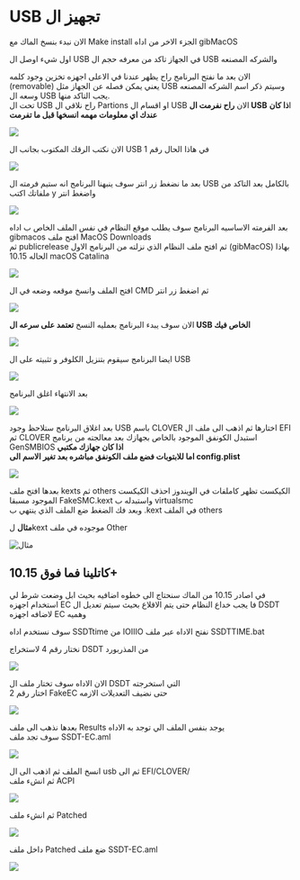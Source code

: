 # USB تجهيز ال

الان نبدء  بنسخ الماك مع Make install الجزء الاخر من اداه gibMacOS 

اول شيء اوصل ال USB في الجهاز تاكد من معرفه حجم ال USB والشركه المصنعه 

الان بعد ما نفتح البرنامج راح يظهر عندنا في الاعلى اجهزه تخزين وجود كلمه \(removable\) يعني يمكن فصله عن الجهاز مثل USB وسيتم ذكر اسم الشركه المصنعه وسعه ال USB يجب التاكد منها.  
 تحت ال USB راح نلاقي ال Partions او اقسام ال USB الان **راح نفرمت ال USB** ا**ذا كان عندك اي معلومات مهمه انسخها قبل ما تفرمت**

![](.gitbook/assets/image%20%2843%29.png)

الان نكتب الرقك المكتوب بجانب ال USB في هاذا الحال رقم 1

![](.gitbook/assets/image%20%2838%29.png)

بعد ما نضغط زر انتر سوف ينبهنا البرنامج انه ستيم فرمته ال USB بالكامل بعد التاكد من ملفاتك اكتب y واضغط انتر 

![](.gitbook/assets/image%20%285%29.png)

بعد الفرمته الاساسيه البرنامج سوف يطلب موقع النظام في نفس الملف الخاص ب اداه gibmacos افتح ملف MacOS Downloads   
ثم  publicrelease ثم افتح ملف النظام الذي نزلته من البرنامج الاول \(gibMacOS\) بهاذا الحاله 10.15 macOS Catalina  


![](.gitbook/assets/image%20%2837%29.png)

افتح الملف وانسخ موقعه وضعه في ال CMD ثم اضغط زر انتر

![](.gitbook/assets/image%20%2851%29.png)

الان سوف يبدء البرنامج بعمليه النسخ **تعتمد على سرعه ال USB الخاص فيك** 

![](.gitbook/assets/image%20%2827%29.png)

ايضا البرنامج سيقوم بتنزيل الكلوفر و تثبيته على ال USB

![](.gitbook/assets/image%20%2841%29.png)

بعد الانتهاء اغلق البرنامج

![](.gitbook/assets/image%20%2831%29.png)

بعد اغلاق البرنامج ستلاحظ وجود USB باسم CLOVER اختارها ثم اذهب الى ملف ال EFI ثم CLOVER استبدل الكونفق الموجود بالخاص بجهازك بعد معالجته من برنامج GenSMBIOS **اذا كان جهازك مكتبي  
 اما للابتوبات فضع ملف الكونفق مباشره بعد تغير الاسم الى config.plist**

![](.gitbook/assets/image%20%2811%29.png)

 بعدها افتح ملف kexts ثم others الكيكست تظهر كاملفات في الويندوز احذف الكيكست الموجود مسبقا FakeSMC.kext واستبدله ب virtualsmc  
 وبعد فك الضغط ضع الملف الذي ينتهي ب .kext في الملف others 

**مثال** لkext موجوده في ملف Other

![&#x645;&#x62B;&#x627;&#x644;](.gitbook/assets/image%20%2832%29.png)

## كاتلينا فما فوق 10.15+

في اصادر 10.15 من الماك سنحتاج الى خطوه اضافيه بحيث ابل وضعت شرط لي استخدام اجهزه EC فا يجب خداع النظام حتى يتم الاقلاع بحيث سيتم تعديل ال DSDT لاضافه اجهزه EC وهميه

سوف نستخدم اداه SSDTtime من IOIIIO نفتح الاداه عبر ملف SSDTTIME.bat

نختار رقم 4 لاستخراج DSDT من المذربورد 

![](.gitbook/assets/image%20%2834%29.png)



الان الاداه سوف تختار ملف ال DSDT التي استخرجته   
اختار رقم 2  FakeEC حتى نضيف التعديلات الازمه

![](.gitbook/assets/image%20%2818%29.png)



بعدها نذهب الى ملف Results يوجد بنفس الملف الي توجد به الاداه   
سوف تجد ملف SSDT-EC.aml

![](.gitbook/assets/image%20%2835%29.png)

انسخ الملف ثم اذهب الى ال usb ثم الى EFI/CLOVER/  
ثم انشء ملف ACPI

![](.gitbook/assets/image%20%2844%29.png)

ثم انشء ملف Patched

![](.gitbook/assets/image%20%2822%29.png)

داخل ملف Patched ضع ملف SSDT-EC.aml

![](.gitbook/assets/image%20%2824%29.png)



